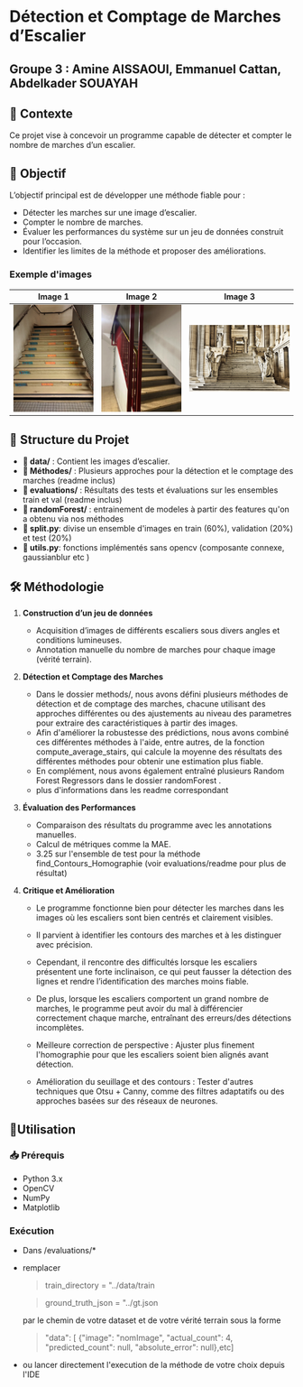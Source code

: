 #  Détection et Comptage de Marches d’Escalier
## Groupe 3 : Amine AISSAOUI, Emmanuel Cattan, Abdelkader SOUAYAH
## 📌 Contexte
Ce projet vise à concevoir un programme capable de détecter et compter le nombre de marches d’un escalier.

## 🎯 Objectif
L’objectif principal est de développer une méthode fiable pour :
- Détecter les marches sur une image d’escalier.
- Compter le nombre de marches.
- Évaluer les performances du système sur un jeu de données construit pour l’occasion.
- Identifier les limites de la méthode et proposer des améliorations.

### Exemple d'images

| Image 1 | Image 2 | Image 3 |
|---------|---------|---------|
| ![Image 1](assets/img1preview.jpg) | ![Image 2](assets/img2preview.png) | ![Image 3](assets/img3preview.jpg) |


## 📂 Structure du Projet
- **📁 data/** : Contient les images d’escalier.
- **📁 Méthodes/** : Plusieurs approches pour la détection et le comptage des marches (readme inclus)
- **📁 evaluations/** : Résultats des tests et évaluations sur les ensembles train et val (readme inclus)
- **📁 randomForest/** : entrainement de modeles à partir des features qu'on a obtenu via nos méthodes
- **📜 split.py**: divise un ensemble d'images en train (60%), validation (20%) et test (20%) 
- **📜 utils.py**: fonctions implémentés sans opencv (composante connexe, gaussianblur etc )

## 🛠️ Méthodologie
1. **Construction d’un jeu de données**
   - Acquisition d’images de différents escaliers sous divers angles et conditions lumineuses.
   - Annotation manuelle du nombre de marches pour chaque image (vérité terrain).

2. **Détection et Comptage des Marches**
   - Dans le dossier methods/, nous avons défini plusieurs méthodes de détection et de comptage des marches, chacune utilisant des approches différentes ou des ajustements au niveau des parametres pour extraire des caractéristiques à partir des images. 
   - Afin d'améliorer la robustesse des prédictions, nous avons combiné ces différentes méthodes à l'aide, entre autres, de la fonction compute_average_stairs, qui calcule la moyenne des résultats des différentes méthodes pour obtenir une estimation plus fiable. 
   - En complément, nous avons également entraîné plusieurs Random Forest Regressors dans le dossier randomForest .
   - plus d'informations dans les readme correspondant

3. **Évaluation des Performances**
   - Comparaison des résultats du programme avec les annotations manuelles.
   - Calcul de métriques comme la MAE.
   - 3.25 sur l'ensemble de test pour la méthode find_Contours_Homographie (voir evaluations/readme pour plus de résultat)

4. **Critique et Amélioration**
   - Le programme fonctionne bien pour détecter les marches dans les images où les escaliers sont bien centrés et clairement visibles. 
   - Il parvient à identifier les contours des marches et à les distinguer avec précision. 
   - Cependant, il rencontre des difficultés lorsque les escaliers présentent une forte inclinaison, ce qui peut fausser la détection des lignes et rendre l’identification des marches moins fiable. 
   - De plus, lorsque les escaliers comportent un grand nombre de marches, le programme peut avoir du mal à différencier correctement chaque marche, entraînant  des erreurs/des détections incomplètes.
   
   - Meilleure correction de perspective : Ajuster plus finement l'homographie pour que les escaliers soient bien alignés avant détection.
   - Amélioration du seuillage et des contours : Tester d'autres techniques que Otsu + Canny, comme des filtres adaptatifs ou des approches basées sur des réseaux de neurones.
   
## 🚀Utilisation
### 📥 Prérequis
- Python 3.x
- OpenCV
- NumPy
- Matplotlib

### Exécution 
- Dans /evaluations/*
- remplacer 
  >train_directory = "../data/train 

  >ground_truth_json = "../gt.json 
  
   par le chemin de votre dataset et de votre vérité terrain sous la forme
   >"data": [
      {"image": "nomImage", "actual_count": 4, "predicted_count": null, "absolute_error": null},etc]
- ou lancer directement l'execution de la méthode de votre choix depuis l'IDE

   

